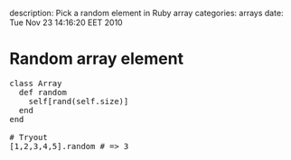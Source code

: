 description: Pick a random element in Ruby array
categories: arrays
date: Tue Nov 23 14:16:20 EET 2010

# Random array element

<pre class="ruby">class Array
  def random
    self[rand(self.size)]
  end
end

# Tryout
[1,2,3,4,5].random # => 3
</pre>